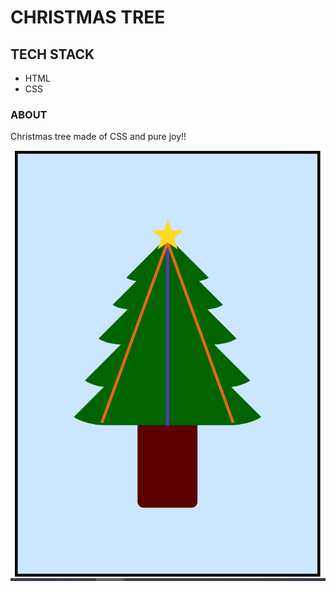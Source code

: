 # CHRISTMAS TREE

## TECH STACK

- HTML
- CSS

### ABOUT

Christmas tree made of CSS and pure joy!!

![Chirstmas tree screenshot][screenshot]

[screenshot]: assets/Tree.png